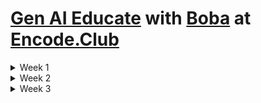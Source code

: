 # [Gen AI Educate](https://www.encode.club/generative-ai-educate-series/) with [Boba](https://boba.network/) at [Encode.Club](https://www.encode.club)

<details>
<summary>Week 1</summary>

> 21st Jan | Integrating AI with Boba Network's HybridCompute
>
> [Kevin Riedl](https://www.linkedin.com/in/wsdt/) and [Alan Chiu](https://www.linkedin.com/in/alanchiu/) from [Enya Labs](https://www.linkedin.com/company/enyalabs) explore AI integration with [Boba Network](https://boba.network/)’s hybrid compute, offering technical insights and practical use cases.

> 23rd Jan | A Brief Introduction to LLMs
>
> [Anthony Madia]() from Flare leads a hands-on session on EVM smart contracts, covering setup, tools like Hardhat, and deploying a simple contract.

</details>

<details>
<summary>Week 2</summary>

> 28th Jan | Implementing HybridCompute in CodeCaster
>
> 30th Jan | Developing PresiBot with HybridCompute

</details>

<details>
<summary>Week 3</summary>

> 4th Feb | The New Age of Data Transformation
>
> 6th Feb | From Ideas to Apps: Building with OpenAI’s GPT Models

</details>
